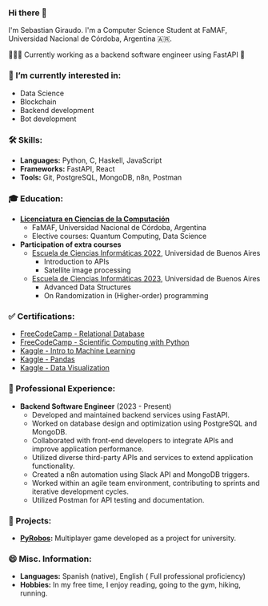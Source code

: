 ### Hi there 👋

I'm Sebastian Giraudo. I'm a Computer Science Student at FaMAF, Universidad Nacional de Córdoba, Argentina 🇦🇷.

👨🏻‍💻 Currently working as a backend software engineer using FastAPI  🐍

### 🌱 I’m currently interested in:
- Data Science
- Blockchain
- Backend development
- Bot development

### 🛠 Skills:
- **Languages:** Python, C, Haskell, JavaScript
- **Frameworks:** FastAPI, React
- **Tools:** Git, PostgreSQL, MongoDB, n8n, Postman

### 🎓 Education:
- [**Licenciatura en Ciencias de la Computación**](https://www.famaf.unc.edu.ar/academica/grado/licenciatura-en-ciencias-de-la-computaci%C3%B3n/)
  - FaMAF, Universidad Nacional de Córdoba, Argentina
  - Elective courses: Quantum Computing, Data Science
- **Participation of extra courses**
  - [Escuela de Ciencias Informáticas 2022](https://eci.dc.uba.ar/ecis-anteriores/eci2022/), Universidad de Buenos Aires
    - Introduction to APIs
    - Satellite image processing
  - [Escuela de Ciencias Informáticas 2023](https://eci.dc.uba.ar/ecis-anteriores/eci2023/), Universidad de Buenos Aires
    - Advanced Data Structures
    - On Randomization in (Higher-order) programming

### ✅ Certifications:
- [FreeCodeCamp - Relational Database](https://www.freecodecamp.org/certification/sebagiraudo/relational-database-v8)
- [FreeCodeCamp - Scientific Computing with Python](https://www.freecodecamp.org/certification/sebagiraudo/scientific-computing-with-python-v7)
- [Kaggle - Intro to Machine Learning](https://www.kaggle.com/learn/certification/sebastiangiraudo/intro-to-machine-learning) 
- [Kaggle - Pandas](https://www.kaggle.com/learn/certification/sebastiangiraudo/pandas)
- [Kaggle - Data Visualization](https://www.kaggle.com/learn/certification/sebastiangiraudo/data-visualization)

### 💼 Professional Experience:
- **Backend Software Engineer** (2023 - Present)
  - Developed and maintained backend services using FastAPI.
  - Worked on database design and optimization using PostgreSQL and MongoDB.
  - Collaborated with front-end developers to integrate APIs and improve application performance.
  - Utilized diverse third-party APIs and services to extend application functionality.
  - Created a n8n automation using Slack API and MongoDB triggers.
  - Worked within an agile team environment, contributing to sprints and iterative development cycles.
  - Utilized Postman for API testing and documentation.

### 💼 Projects:
- **[PyRobos](https://github.com/orgs/whileTrue-FaMAFyC/repositories):** Multiplayer game developed as a project for university.

### 😄 Misc. Information:
- **Languages:** Spanish (native), English (
Full professional proficiency)
- **Hobbies:** In my free time, I enjoy reading, going to the gym, hiking, running.
